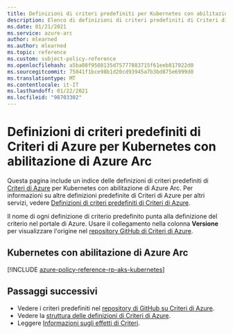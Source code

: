 ```yaml
---
title: Definizioni di criteri predefiniti per Kubernetes con abilitazione di Azure Arc
description: Elenco di definizioni di criteri predefiniti di Criteri di Azure per Kubernetes con abilitazione di Azure Arc. Queste definizioni di criteri predefiniti forniscono approcci comuni alla gestione delle risorse di Azure.
ms.date: 01/21/2021
ms.service: azure-arc
author: mlearned
ms.author: mlearned
ms.topic: reference
ms.custom: subject-policy-reference
ms.openlocfilehash: a5ba88f9508135d75777883715f61eeb817022d0
ms.sourcegitcommit: 75041f1bce98b1d20cd93945a7b3bd875e6999d0
ms.translationtype: MT
ms.contentlocale: it-IT
ms.lasthandoff: 01/22/2021
ms.locfileid: "98703302"
---
```

# <a name="azure-policy-built-in-definitions-for-azure-arc-enabled-kubernetes"></a>Definizioni di criteri predefiniti di Criteri di Azure per Kubernetes con abilitazione di Azure Arc

Questa pagina include un indice delle definizioni di criteri predefiniti di [Criteri di Azure](../../governance/policy/overview.md) per Kubernetes con abilitazione di Azure Arc. Per informazioni su altre definizioni predefinite di Criteri di Azure per altri servizi, vedere [Definizioni di criteri predefiniti di Criteri di Azure](../../governance/policy/samples/built-in-policies.md).

Il nome di ogni definizione di criterio predefinito punta alla definizione del criterio nel portale di Azure. Usare il collegamento nella colonna **Versione** per visualizzare l'origine nel [repository GitHub di Criteri di Azure](https://github.com/Azure/azure-policy).

## <a name="arc-enabled-kubernetes"></a>Kubernetes con abilitazione di Azure Arc

[!INCLUDE [azure-policy-reference-rp-aks-kubernetes](../../../includes/policy/reference/byrp/microsoft.kubernetes.md)]

## <a name="next-steps"></a>Passaggi successivi

- Vedere i criteri predefiniti nel [repository di GitHub su Criteri di Azure](https://github.com/Azure/azure-policy).
- Vedere la [struttura delle definizioni di Criteri di Azure](../../governance/policy/concepts/definition-structure.md).
- Leggere [Informazioni sugli effetti di Criteri](../../governance/policy/concepts/effects.md).

